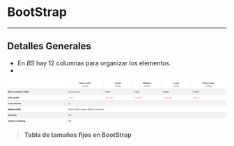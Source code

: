 # BootStrap
---

## Detalles Generales

- En *BS* hay 12 columnas para organizar los elementos.   
-    
<img src="img/sizeBoot.png"></img>
> **Tabla de tamaños fijos en BootStrap**   



